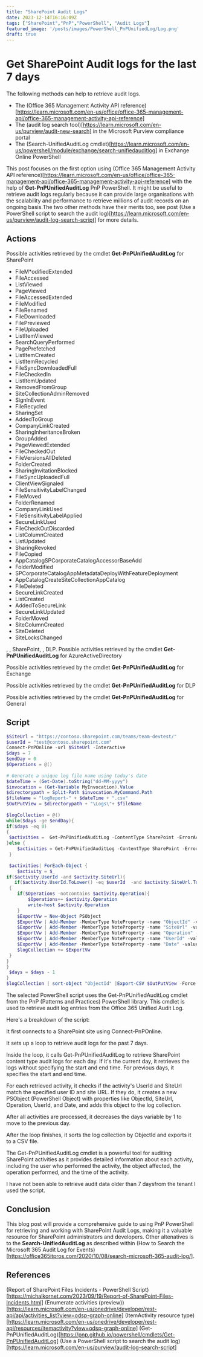 ```yaml
---
title: "SharePoint Audit Logs"
date: 2023-12-14T16:16:09Z
tags: ["SharePoint","PnP","PowerShell", "Audit Logs"]
featured_image: '/posts/images/PowerShell_PnPUnifiedLog/Log.png'
draft: true
---
```


# Get SharePoint Audit logs for the last 7 days

The following methods can help to retrieve audit logs.

* The (Office 365 Management Activity API reference)[https://learn.microsoft.com/en-us/office/office-365-management-api/office-365-management-activity-api-reference]
* The (audit log search tool)[https://learn.microsoft.com/en-us/purview/audit-new-search] in the Microsoft Purview compliance portal
* The (Search-UnifiedAuditLog cmdlet)[https://learn.microsoft.com/en-us/powershell/module/exchange/search-unifiedauditlog] in Exchange Online PowerShell

This post focuses on the first option using (Office 365 Management Activity API reference)[https://learn.microsoft.com/en-us/office/office-365-management-api/office-365-management-activity-api-reference] with the help of **Get-PnPUnifiedAuditLog** PnP PowerShell. It might be useful to retrieve audit logs regularly because it can provide large organisations with the scalability and performance to retrieve millions of audit records on an ongoing basis.The two other methods have their merits too, see post (Use a PowerShell script to search the audit log)[https://learn.microsoft.com/en-us/purview/audit-log-search-script] for more details.

## Actions

Possible activities retrieved by the cmdlet **Get-PnPUnifiedAuditLog** for SharePoint 

* FileM*odifiedExtended
* FileAccessed
* ListViewed
* PageViewed
* FileAccessedExtended
* FileModified
* FileRenamed
* FileDownloaded
* FilePreviewed
* FileUploaded
* ListItemViewed
* SearchQueryPerformed
* PagePrefetched
* ListItemCreated
* ListItemRecycled
* FileSyncDownloadedFull
* FileCheckedIn
* ListItemUpdated
* RemovedFromGroup
* SiteCollectionAdminRemoved
* SignInEvent
* FileRecycled
* SharingSet
* AddedToGroup
* CompanyLinkCreated
* SharingInheritanceBroken
* GroupAdded
* PageViewedExtended
* FileCheckedOut
* FileVersionsAllDeleted
* FolderCreated
* SharingInvitationBlocked
* FileSyncUploadedFull
* ClientViewSignaled
* FileSensitivityLabelChanged
* FileMoved
* FolderRenamed
* CompanyLinkUsed
* FileSensitivityLabelApplied
* SecureLinkUsed
* FileCheckOutDiscarded
* ListColumnCreated
* ListUpdated
* SharingRevoked
* FileCopied
* AppCatalogSPCorporateCatalogAccessorBaseAdd
* FolderModified
* SPCorporateCatalogAppMetadataDeployWithFeatureDeployment
* AppCatalogCreateSiteCollectionAppCatalog
* FileDeleted
* SecureLinkCreated
* ListCreated
* AddedToSecureLink
* SecureLinkUpdated
* FolderMoved
* SiteColumnCreated
* SiteDeleted
* SiteLocksChanged

, , SharePoint, , DLP. 
Possible activities retrieved by the cmdlet **Get-PnPUnifiedAuditLog** for AzureActiveDirectory

Possible activities retrieved by the cmdlet **Get-PnPUnifiedAuditLog** for Exchange

Possible activities retrieved by the cmdlet **Get-PnPUnifiedAuditLog** for DLP

Possible activities retrieved by the cmdlet **Get-PnPUnifiedAuditLog** for General

## Script


```PowerShell
$SiteUrl = "https://contoso.sharepoint.com/teams/team-devtest/"
$userId = "test@contoso.sharepoint.com"
Connect-PnPOnline -url $SiteUrl -Interactive
$days = 7
$endDay = 0
$Operations = @()
 
# Generate a unique log file name using today's date
$dateTime = (Get-Date).toString("dd-MM-yyyy")
$invocation = (Get-Variable MyInvocation).Value
$directorypath = Split-Path $invocation.MyCommand.Path
$fileName = "logReport-" + $dateTime + ".csv"
$OutPutView = $directorypath + "\Logs\"+ $fileName
 
$logCollection = @()
while($days -ge $endDay){
if($days -eq 0)
{
 $activities =  Get-PnPUnifiedAuditLog -ContentType SharePoint -ErrorAction Ignore
}else {
    $activities = Get-PnPUnifiedAuditLog -ContentType SharePoint -ErrorAction Ignore  -StartTime (Get-date).adddays(-$days) -EndTime (Get-date).adddays(-($days-1))
 }
 
 $activities| ForEach-Object {
    $activity = $_
if($activity.UserId -and $activity.SiteUrl){
   if($activity.UserId.ToLower() -eq $userId  -and $activity.SiteUrl.ToLower() -eq $SiteUrl)    
 {  
    if($Operations -notcontains $activity.Operation){
        $Operations+= $activity.Operation
        write-host $activity.Operation
    }
    $ExportVw = New-Object PSObject
    $ExportVw | Add-Member -MemberType NoteProperty -name "ObjectId" -value $activity.ObjectId
    $ExportVw | Add-Member -MemberType NoteProperty -name "SiteUrl" -value $activity.SiteUrl
    $ExportVw | Add-Member -MemberType NoteProperty -name "Operation" -value $activity.Operation
    $ExportVw | Add-Member -MemberType NoteProperty -name "UserId" -value $activity.UserId
    $ExportVw | Add-Member -MemberType NoteProperty -name "Date" -value $activity.CreationTime
    $logCollection += $ExportVw
 }
}
}
 $days = $days - 1
}
$logCollection | sort-object "ObjectId" |Export-CSV $OutPutView -Force -NoTypeInformation

```

The selected PowerShell script uses the Get-PnPUnifiedAuditLog cmdlet from the PnP (Patterns and Practices) PowerShell library. This cmdlet is used to retrieve audit log entries from the Office 365 Unified Audit Log.

Here's a breakdown of the script:

It first connects to a SharePoint site using Connect-PnPOnline.

It sets up a loop to retrieve audit logs for the past 7 days.

Inside the loop, it calls Get-PnPUnifiedAuditLog to retrieve SharePoint content type audit logs for each day. If it's the current day, it retrieves the logs without specifying the start and end time. For previous days, it specifies the start and end time.

For each retrieved activity, it checks if the activity's UserId and SiteUrl match the specified user ID and site URL. If they do, it creates a new PSObject (PowerShell Object) with properties like ObjectId, SiteUrl, Operation, UserId, and Date, and adds this object to the log collection.

After all activities are processed, it decreases the days variable by 1 to move to the previous day.

After the loop finishes, it sorts the log collection by ObjectId and exports it to a CSV file.

The Get-PnPUnifiedAuditLog cmdlet is a powerful tool for auditing SharePoint activities as it provides detailed information about each activity, including the user who performed the activity, the object affected, the operation performed, and the time of the activity.

I have not been able to retrieve audit data older than 7 daysfrom the tenant I used the script. 

## Conclusion

This blog post will provide a comprehensive guide to using PnP PowerShell for retrieving and working with SharePoint Audit Logs, making it a valuable resource for SharePoint administrators and developers. Other altenatives is to the **Search-UnifiedAuditLog** as described within (How to Search the Microsoft 365 Audit Log for Events)[https://office365itpros.com/2020/10/08/search-microsoft-365-audit-log/].


## References

(Report of SharePoint Files Incidents - PowerShell Script)[https://michalkornet.com/2023/09/19/Report-of-SharePoint-Files-Incidents.html]
(Enumerate activities (preview))[https://learn.microsoft.com/en-us/onedrive/developer/rest-api/api/activities_list?view=odsp-graph-online]
(ItemActivity resource type)[https://learn.microsoft.com/en-us/onedrive/developer/rest-api/resources/itemactivity?view=odsp-graph-online]
(Get-PnPUnifiedAuditLog)[https://pnp.github.io/powershell/cmdlets/Get-PnPUnifiedAuditLog]
(Use a PowerShell script to search the audit log)[https://learn.microsoft.com/en-us/purview/audit-log-search-script]
